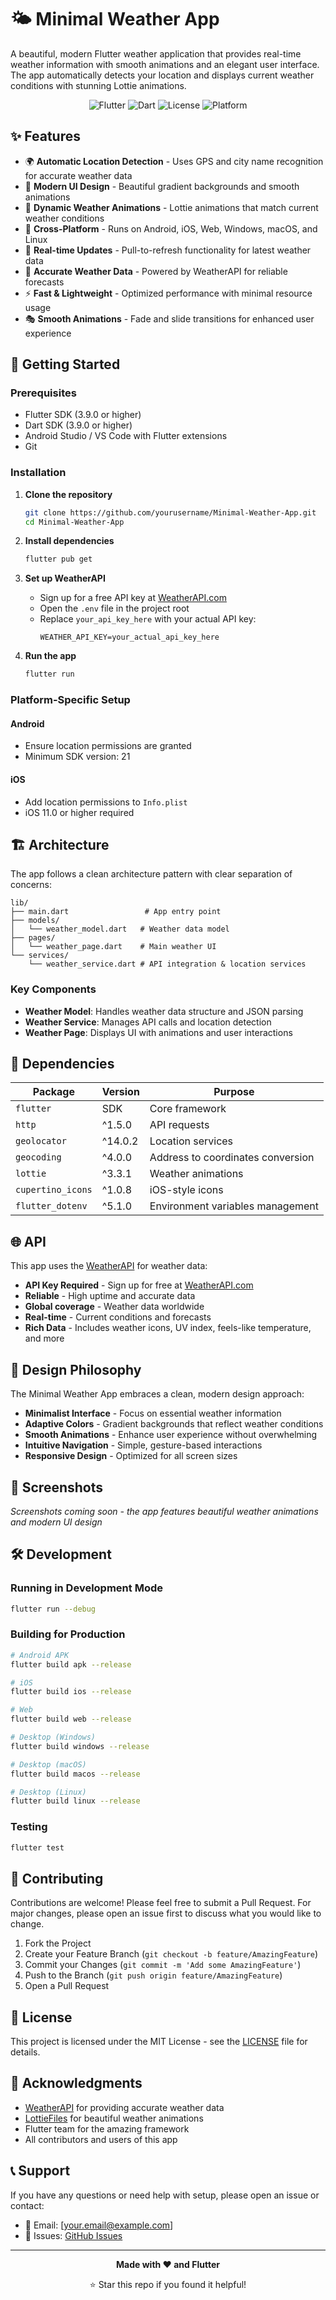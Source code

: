 # 🌤️ Minimal Weather App

A beautiful, modern Flutter weather application that provides real-time weather information with smooth animations and an elegant user interface. The app automatically detects your location and displays current weather conditions with stunning Lottie animations.

<div align="center">

![Flutter](https://img.shields.io/badge/Flutter-3.9.0-02569B?style=for-the-badge&logo=flutter&logoColor=white)
![Dart](https://img.shields.io/badge/Dart-3.9.0-0175C2?style=for-the-badge&logo=dart&logoColor=white)
![License](https://img.shields.io/badge/License-MIT-green?style=for-the-badge)
![Platform](https://img.shields.io/badge/Platform-Android%20|%20iOS%20|%20Web%20|%20Windows%20|%20macOS%20|%20Linux-lightgrey?style=for-the-badge)

</div>

## ✨ Features

- 🌍 **Automatic Location Detection** - Uses GPS and city name recognition for accurate weather data
- 🎨 **Modern UI Design** - Beautiful gradient backgrounds and smooth animations
- 🌈 **Dynamic Weather Animations** - Lottie animations that match current weather conditions
- 📱 **Cross-Platform** - Runs on Android, iOS, Web, Windows, macOS, and Linux
- 🔄 **Real-time Updates** - Pull-to-refresh functionality for latest weather data
- 🎯 **Accurate Weather Data** - Powered by WeatherAPI for reliable forecasts
- ⚡ **Fast & Lightweight** - Optimized performance with minimal resource usage
- 🎭 **Smooth Animations** - Fade and slide transitions for enhanced user experience

## 🚀 Getting Started

### Prerequisites

- Flutter SDK (3.9.0 or higher)
- Dart SDK (3.9.0 or higher)
- Android Studio / VS Code with Flutter extensions
- Git

### Installation

1. **Clone the repository**
   ```bash
   git clone https://github.com/yourusername/Minimal-Weather-App.git
   cd Minimal-Weather-App
   ```

2. **Install dependencies**
   ```bash
   flutter pub get
   ```

3. **Set up WeatherAPI**
   - Sign up for a free API key at [WeatherAPI.com](https://www.weatherapi.com/signup.aspx)
   - Open the `.env` file in the project root
   - Replace `your_api_key_here` with your actual API key:
     ```
     WEATHER_API_KEY=your_actual_api_key_here
     ```

4. **Run the app**
   ```bash
   flutter run
   ```

### Platform-Specific Setup

#### Android
- Ensure location permissions are granted
- Minimum SDK version: 21

#### iOS
- Add location permissions to `Info.plist`
- iOS 11.0 or higher required

## 🏗️ Architecture

The app follows a clean architecture pattern with clear separation of concerns:

```
lib/
├── main.dart                 # App entry point
├── models/
│   └── weather_model.dart   # Weather data model
├── pages/
│   └── weather_page.dart    # Main weather UI
└── services/
    └── weather_service.dart # API integration & location services
```

### Key Components

- **Weather Model**: Handles weather data structure and JSON parsing
- **Weather Service**: Manages API calls and location detection
- **Weather Page**: Displays UI with animations and user interactions

## 🔧 Dependencies

| Package | Version | Purpose |
|---------|---------|---------|
| `flutter` | SDK | Core framework |
| `http` | ^1.5.0 | API requests |
| `geolocator` | ^14.0.2 | Location services |
| `geocoding` | ^4.0.0 | Address to coordinates conversion |
| `lottie` | ^3.3.1 | Weather animations |
| `cupertino_icons` | ^1.0.8 | iOS-style icons |
| `flutter_dotenv` | ^5.1.0 | Environment variables management |

## 🌐 API

This app uses the [WeatherAPI](https://www.weatherapi.com/) for weather data:
- **API Key Required** - Sign up for free at [WeatherAPI.com](https://www.weatherapi.com/signup.aspx)
- **Reliable** - High uptime and accurate data
- **Global coverage** - Weather data worldwide  
- **Real-time** - Current conditions and forecasts
- **Rich Data** - Includes weather icons, UV index, feels-like temperature, and more

## 🎨 Design Philosophy

The Minimal Weather App embraces a clean, modern design approach:

- **Minimalist Interface** - Focus on essential weather information
- **Adaptive Colors** - Gradient backgrounds that reflect weather conditions
- **Smooth Animations** - Enhance user experience without overwhelming
- **Intuitive Navigation** - Simple, gesture-based interactions
- **Responsive Design** - Optimized for all screen sizes

## 📱 Screenshots

*Screenshots coming soon - the app features beautiful weather animations and modern UI design*

## 🛠️ Development

### Running in Development Mode

```bash
flutter run --debug
```

### Building for Production

```bash
# Android APK
flutter build apk --release

# iOS
flutter build ios --release

# Web
flutter build web --release

# Desktop (Windows)
flutter build windows --release

# Desktop (macOS)
flutter build macos --release

# Desktop (Linux)
flutter build linux --release
```

### Testing

```bash
flutter test
```

## 🤝 Contributing

Contributions are welcome! Please feel free to submit a Pull Request. For major changes, please open an issue first to discuss what you would like to change.

1. Fork the Project
2. Create your Feature Branch (`git checkout -b feature/AmazingFeature`)
3. Commit your Changes (`git commit -m 'Add some AmazingFeature'`)
4. Push to the Branch (`git push origin feature/AmazingFeature`)
5. Open a Pull Request

## 📝 License

This project is licensed under the MIT License - see the [LICENSE](LICENSE) file for details.

## 🙏 Acknowledgments

- [WeatherAPI](https://www.weatherapi.com/) for providing accurate weather data
- [LottieFiles](https://lottiefiles.com/) for beautiful weather animations
- Flutter team for the amazing framework
- All contributors and users of this app

## 📞 Support

If you have any questions or need help with setup, please open an issue or contact:

- 📧 Email: [your.email@example.com]
- 🐛 Issues: [GitHub Issues](https://github.com/yourusername/Minimal-Weather-App/issues)

---

<div align="center">

**Made with ❤️ and Flutter**

⭐ Star this repo if you found it helpful!

</div>
